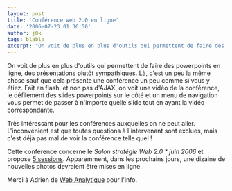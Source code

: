 ```yaml
---
layout: post
title: 'Conférence web 2.0 en ligne'
date: '2006-07-23 01:36:50'
author: j0k
tags: blabla
excerpt: "On voit de plus en plus d'outils qui permettent de faire des powerpoints en ligne, des présentations plutôt sympathiques.     \nLà, c'est un peu la même chose sauf que cela présente une conférence un peu comme si vous y étiez. Fait en flash, et non pas d'AJAX, on voit une vidéo de la conférence, le défilement des slides powerpoints sur le côté et un menu de      …"
---
```


On voit de plus en plus d'outils qui permettent de faire des powerpoints en ligne, des présentations plutôt sympathiques.
Là, c'est un peu la même chose sauf que cela présente une conférence un peu comme si vous y étiez. Fait en flash, et non pas d'AJAX, on voit une vidéo de la conférence, le défilement des slides powerpoints sur le côté et un menu de navigation vous permet de passer à n'importe quelle slide tout en ayant la vidéo correspondante.

Très intéressant pour les conférences auxquelles on ne peut aller. L'inconvénient est que toutes questions à l'intervenant sont exclues, mais c'est déjà pas mal de voir la conférence telle quel !

Cette conférence concerne le *Salon stratégie Web 2.0 * juin 2006* et propose [5 sessions](http://www.nieuwbourgmedia.info/sw2006/).   Apparemment, dans les prochains jours, une dizaine de nouvelles photos devraient être mises en ligne.

Merci à Adrien de [Web Analytique](http://www.web-analytique.com/) pour l'info.
